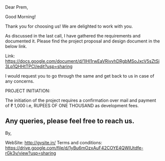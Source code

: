 Dear Prem,

Good Morning!

Thank you for choosing us! We are delighted to work with you.

As discussed in the last call, I have gathered the requirements and documented it. Please find the project proposal and design document in the below link.

Link: https://docs.google.com/document/d/1IHl1rwEaVRivvhDRgbMSoJxcV5sZtSj3Lp1QHHtTPCI/edit?usp=sharing

I would request you to go through the same and get back to us in case of any concerns.

PROJECT INITIATION:

The initiation of the project requires a confirmation over mail and payment of ₹ 1,000 i.e, RUPEES OF ONE THOUSAND as development fees.

## Any queries, please feel free to reach us.

By,

WebSite: http://gysite.in/
Terms and conditions: https://drive.google.com/file/d/1yBu6mOzxAuF42COYE4QWIUtdfe-rGk3v/view?usp=sharing
